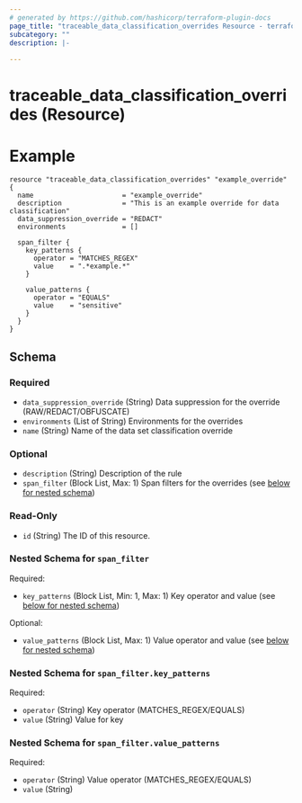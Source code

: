 ```yaml
---
# generated by https://github.com/hashicorp/terraform-plugin-docs
page_title: "traceable_data_classification_overrides Resource - terraform-provider-traceable"
subcategory: ""
description: |-
  
---
```


# traceable_data_classification_overrides (Resource)

# Example
```
resource "traceable_data_classification_overrides" "example_override" {
  name                      = "example_override"
  description               = "This is an example override for data classification"
  data_suppression_override = "REDACT"
  environments              = []

  span_filter {
    key_patterns {
      operator = "MATCHES_REGEX"
      value    = ".*example.*"
    }

    value_patterns {
      operator = "EQUALS"
      value    = "sensitive"
    }
  }
}
```

<!-- schema generated by tfplugindocs -->
## Schema

### Required

- `data_suppression_override` (String) Data suppression for the override (RAW/REDACT/OBFUSCATE)
- `environments` (List of String) Environments for the overrides
- `name` (String) Name of the data set classification override

### Optional

- `description` (String) Description of the rule
- `span_filter` (Block List, Max: 1) Span filters for the overrides (see [below for nested schema](#nestedblock--span_filter))

### Read-Only

- `id` (String) The ID of this resource.

<a id="nestedblock--span_filter"></a>
### Nested Schema for `span_filter`

Required:

- `key_patterns` (Block List, Min: 1, Max: 1) Key operator and value (see [below for nested schema](#nestedblock--span_filter--key_patterns))

Optional:

- `value_patterns` (Block List, Max: 1) Value operator and value (see [below for nested schema](#nestedblock--span_filter--value_patterns))

<a id="nestedblock--span_filter--key_patterns"></a>
### Nested Schema for `span_filter.key_patterns`

Required:

- `operator` (String) Key operator (MATCHES_REGEX/EQUALS)
- `value` (String) Value for key


<a id="nestedblock--span_filter--value_patterns"></a>
### Nested Schema for `span_filter.value_patterns`

Required:

- `operator` (String) Value operator (MATCHES_REGEX/EQUALS)
- `value` (String)
